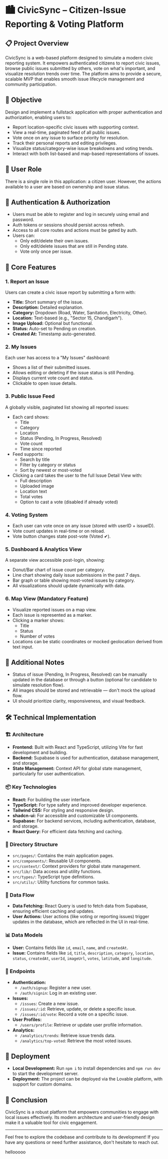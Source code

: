 # 🏙️ CivicSync – Citizen-Issue Reporting & Voting Platform

## 📋 Project Overview
CivicSync is a web-based platform designed to simulate a modern civic reporting system. It empowers authenticated citizens to report civic issues, browse public issues submitted by others, vote on what's important, and visualize resolution trends over time. The platform aims to provide a secure, scalable MVP that enables smooth issue lifecycle management and community participation.

## 🎯 Objective
Design and implement a fullstack application with proper authentication and authorization, enabling users to:
- Report location-specific civic issues with supporting context.
- View a real-time, paginated feed of all public issues.
- Vote once on any issue to surface priority for resolution.
- Track their personal reports and editing privileges.
- Visualize status/category-wise issue breakdowns and voting trends.
- Interact with both list-based and map-based representations of issues.

## 👥 User Role
There is a single role in this application: a citizen user. However, the actions available to a user are based on ownership and issue status.

## 🔐 Authentication & Authorization
- Users must be able to register and log in securely using email and password.
- Auth tokens or sessions should persist across refresh.
- Access to all core routes and actions must be gated by auth.
- Users can:
  - Only edit/delete their own issues.
  - Only edit/delete issues that are still in Pending state.
  - Vote only once per issue.

## 📝 Core Features

### 1. Report an Issue
Users can create a civic issue report by submitting a form with:
- **Title:** Short summary of the issue.
- **Description:** Detailed explanation.
- **Category:** Dropdown (Road, Water, Sanitation, Electricity, Other).
- **Location:** Text-based (e.g., "Sector 15, Chandigarh").
- **Image Upload:** Optional but functional.
- **Status:** Auto-set to Pending on creation.
- **Created At:** Timestamp auto-generated.

### 2. My Issues
Each user has access to a "My Issues" dashboard:
- Shows a list of their submitted issues.
- Allows editing or deleting if the issue status is still Pending.
- Displays current vote count and status.
- Clickable to open issue details.

### 3. Public Issue Feed
A globally visible, paginated list showing all reported issues:
- Each card shows:
  - Title
  - Category
  - Location
  - Status (Pending, In Progress, Resolved)
  - Vote count
  - Time since reported
- Feed supports:
  - Search by title
  - Filter by category or status
  - Sort by newest or most-voted
- Clicking a card takes the user to the full Issue Detail View with:
  - Full description
  - Uploaded image
  - Location text
  - Total votes
  - Option to cast a vote (disabled if already voted)

### 4. Voting System
- Each user can vote once on any issue (stored with userID + issueID).
- Vote count updates in real-time or on reload.
- Vote button changes state post-vote (Voted ✔).

### 5. Dashboard & Analytics View
A separate view accessible post-login, showing:
- Donut/Bar chart of issue count per category.
- Line chart showing daily issue submissions in the past 7 days.
- Bar graph or table showing most-voted issues by category.
- All visualizations should update dynamically with data.

### 6. Map View (Mandatory Feature)
- Visualize reported issues on a map view.
- Each issue is represented as a marker.
- Clicking a marker shows:
  - Title
  - Status
  - Number of votes
- Locations can be static coordinates or mocked geolocation derived from text input.

## 🧪 Additional Notes
- Status of issue (Pending, In Progress, Resolved) can be manually updated in the database or through a button (optional for candidate to simulate resolution flow).
- All images should be stored and retrievable — don't mock the upload flow.
- UI should prioritize clarity, responsiveness, and visual feedback.

## 🛠️ Technical Implementation

### 🏗️ Architecture
- **Frontend:** Built with React and TypeScript, utilizing Vite for fast development and building.
- **Backend:** Supabase is used for authentication, database management, and storage.
- **State Management:** Context API for global state management, particularly for user authentication.

### 📦 Key Technologies
- **React:** For building the user interface.
- **TypeScript:** For type safety and improved developer experience.
- **Tailwind CSS:** For styling and responsive design.
- **shadcn-ui:** For accessible and customizable UI components.
- **Supabase:** For backend services, including authentication, database, and storage.
- **React Query:** For efficient data fetching and caching.

### 📁 Directory Structure
- `src/pages/`: Contains the main application pages.
- `src/components/`: Reusable UI components.
- `src/context/`: Context providers for global state management.
- `src/lib/`: Data access and utility functions.
- `src/types/`: TypeScript type definitions.
- `src/utils/`: Utility functions for common tasks.

### 🔄 Data Flow
- **Data Fetching:** React Query is used to fetch data from Supabase, ensuring efficient caching and updates.
- **User Actions:** User actions (like voting or reporting issues) trigger updates in the database, which are reflected in the UI in real-time.

### 📊 Data Models
- **User:** Contains fields like `id`, `email`, `name`, and `createdAt`.
- **Issue:** Contains fields like `id`, `title`, `description`, `category`, `location`, `status`, `createdAt`, `userId`, `imageUrl`, `votes`, `latitude`, and `longitude`.

### 🔗 Endpoints
- **Authentication:**
  - `/auth/signup`: Register a new user.
  - `/auth/signin`: Log in an existing user.
- **Issues:**
  - `/issues`: Create a new issue.
  - `/issues/:id`: Retrieve, update, or delete a specific issue.
  - `/issues/:id/vote`: Record a vote on a specific issue.
- **User Profiles:**
  - `/users/profile`: Retrieve or update user profile information.
- **Analytics:**
  - `/analytics/trends`: Retrieve issue trends data.
  - `/analytics/top-voted`: Retrieve the most voted issues.

## 🚀 Deployment
- **Local Development:** Run `npm i` to install dependencies and `npm run dev` to start the development server.
- **Deployment:** The project can be deployed via the Lovable platform, with support for custom domains.

## 📝 Conclusion
CivicSync is a robust platform that empowers communities to engage with local issues effectively. Its modern architecture and user-friendly design make it a valuable tool for civic engagement.

---

Feel free to explore the codebase and contribute to its development! If you have any questions or need further assistance, don't hesitate to reach out.



hellooooo
